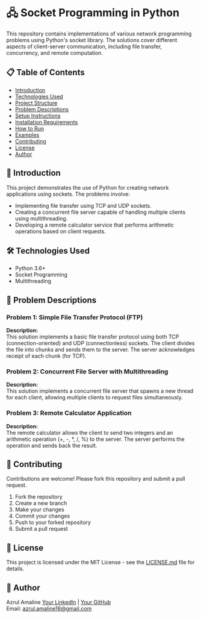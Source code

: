 # 🖧 Socket Programming in Python

This repository contains implementations of various network programming problems using Python's socket library. The solutions cover different aspects of client-server communication, including file transfer, concurrency, and remote computation.

## 📋 Table of Contents
- [Introduction](#introduction)
- [Technologies Used](#technologies-used)
- [Project Structure](#project-structure)
- [Problem Descriptions](#problem-descriptions)
- [Setup Instructions](#setup-instructions)
- [Installation Requirements](#installation-requirements)
- [How to Run](#how-to-run)
- [Examples](#examples)
- [Contributing](#contributing)
- [License](#license)
- [Author](#author)

## 📝 Introduction

This project demonstrates the use of Python for creating network applications using sockets. The problems involve:
- Implementing file transfer using TCP and UDP sockets.
- Creating a concurrent file server capable of handling multiple clients using multithreading.
- Developing a remote calculator service that performs arithmetic operations based on client requests.

## 🛠 Technologies Used
- Python 3.6+
- Socket Programming
- Multithreading



## 🧩 Problem Descriptions

### Problem 1: Simple File Transfer Protocol (FTP)

**Description:**  
This solution implements a basic file transfer protocol using both TCP (connection-oriented) and UDP (connectionless) sockets. The client divides the file into chunks and sends them to the server. The server acknowledges receipt of each chunk (for TCP).

### Problem 2: Concurrent File Server with Multithreading

**Description:**  
This solution implements a concurrent file server that spawns a new thread for each client, allowing multiple clients to request files simultaneously.

### Problem 3: Remote Calculator Application

**Description:**  
The remote calculator allows the client to send two integers and an arithmetic operation (+, -, *, /, %) to the server. The server performs the operation and sends back the result.


## 🤝 Contributing

Contributions are welcome! Please fork this repository and submit a pull request.

1. Fork the repository
2. Create a new branch
3. Make your changes
4. Commit your changes
5. Push to your forked repository
6. Submit a pull request

## 📄 License

This project is licensed under the MIT License - see the [LICENSE.md](LICENSE.md) file for details.

## 👤 Author

Azrul Amaline
[Your LinkedIn](https://www.linkedin.com/in/azrul-amaline) | [Your GitHub](https://github.com/Azrul16)  
Email: azrul.amaline16@gmail.com
